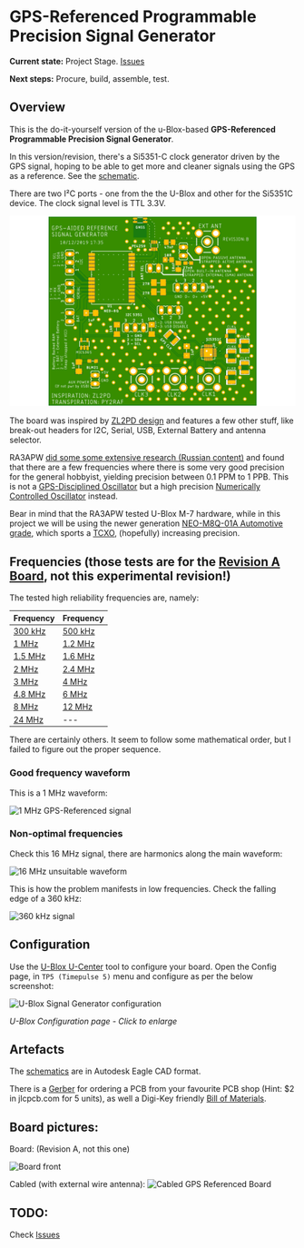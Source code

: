 # GPS-Referenced Programmable Precision Signal Generator

**Current state:** Project Stage. [Issues](https://github.com/rfrht/gps-reference/issues?q=is%3Aissue+is%3Aclosed)

**Next steps:** Procure, build, assemble, test.

## Overview

This is the do-it-yourself version of the u-Blox-based **GPS-Referenced Programmable Precision Signal Generator**.

In this version/revision, there's a Si5351-C clock generator driven by the GPS signal, hoping to be able to get more and cleaner signals using the GPS as a reference. See the [schematic](/gps-schematics.pdf).

There are two I²C ports - one from the the U-Blox and other for the Si5351C device. The clock signal level is TTL 3.3V.

![Board Image](Design/gps-top.png)

The board was inspired by [ZL2PD design](https://www.zl2pd.com/GPS_Freq_Ref.html) and features a few other stuff, like break-out headers for I2C, Serial, USB, External Battery and antenna selector.

RA3APW [did some some extensive research (Russian content)](http://www.ra3apw.ru/proekty/ublox-neo-7m/) and found that there are a few frequencies where there is some very good precision for the general hobbyist, yielding precision between 0.1 PPM to 1 PPB. This is not a [GPS-Disciplined Oscillator](https://en.wikipedia.org/wiki/GPS_disciplined_oscillator) but a high precision [Numerically Controlled Oscillator](https://en.wikipedia.org/wiki/Numerically_controlled_oscillator) instead.

Bear in mind that the RA3APW tested U-Blox M-7 hardware, while in this project we will be using the newer generation [NEO-M8Q-01A Automotive grade](https://www.u-blox.com/en/product/neo-m8q-01a-module), which sports a [TCXO](https://en.wikipedia.org/wiki/Crystal_oscillator#Temperature), (hopefully) increasing precision.

## Frequencies (those tests are for the [Revision A Board](https://github.com/rfrht/gps-reference), not this experimental revision!)

The tested high reliability frequencies are, namely:

| Frequency | Frequency |
| --- | --- |
| [300 kHz](https://rf3.org:8443/q/gps/gps-ref-300-khz.png) | [500 kHz](https://rf3.org:8443/q/gps/gps-ref-500-khz.png) |
| [1 MHz](https://rf3.org:8443/q/gps/gps-ref-1-mhz.png) | [1.2 MHz](https://rf3.org:8443/q/gps/gps-ref-1-2-mhz.png) |
| [1.5 MHz](https://rf3.org:8443/q/gps/gps-ref-1-5-mhz.png) | [1.6 MHz](https://rf3.org:8443/q/gps/gps-ref-1-6-mhz.png) |
| [2 MHz](https://rf3.org:8443/q/gps/gps-ref-2-mhz.png) | [2.4 MHz](https://rf3.org:8443/q/gps/gps-ref-2-4-mhz.png) |
| [3 MHz](https://rf3.org:8443/q/gps/gps-ref-3-mhz.png) | [4 MHz](https://rf3.org:8443/q/gps/gps-ref-4-mhz.png) |
| [4.8 MHz](https://rf3.org:8443/q/gps/gps-ref-4-8-mhz.png) | [6 MHz](https://rf3.org:8443/q/gps/gps-ref-6-mhz.png) |
| [8 MHz](https://rf3.org:8443/q/gps/gps-ref-8-mhz.png) | [12 MHz](https://rf3.org:8443/q/gps/gps-ref-12-mhz.png) |
| [24 MHz](https://rf3.org:8443/q/gps/gps-ref-24-mhz.png) | --- |

There are certainly others. It seem to follow some mathematical order, but I failed to figure out the proper sequence.

### Good frequency waveform
This is a 1 MHz waveform:

![1 MHz GPS-Referenced signal](https://rf3.org:8443/q/gps/gps-ref-1-mhz.png)

### Non-optimal frequencies
Check this 16 MHz signal, there are harmonics along the main waveform:

![16 MHz unsuitable waveform](https://rf3.org:8443/q/gps/gps-ref-16-mhz.png)

This is how the problem manifests in low frequencies. Check the falling edge of a 360 kHz:

![360 kHz signal](https://rf3.org:8443/q/gps/gps-ref-360-khz.png)

## Configuration
Use the [U-Blox U-Center](https://www.u-blox.com/en/product/u-center) tool to configure your board. Open the Config page, in `TP5 (Timepulse 5)` menu and configure as per the below screenshot:

![U-Blox Signal Generator configuration](https://rf3.org:8443/q/gps/gps-ref-ublox-config.png)

*U-Blox Configuration page - Click to enlarge*

## Artefacts

The [schematics](/Schematics) are in Autodesk Eagle CAD format.

There is a [Gerber](/Design/gps-gerbers.zip) for ordering a PCB from your favourite PCB shop (Hint: $2 in jlcpcb.com for 5 units), as well a Digi-Key friendly [Bill of Materials](/Design/gps-bom.csv).

## Board pictures:
Board: (Revision A, not this one)

![Board front](https://rf3.org:8443/q/gps/gps-referenced-oscillator.jpg)

Cabled (with external wire antenna):
![Cabled GPS Referenced Board](https://rf3.org:8443/q/gps/gps-referenced-cabled.jpg)

## TODO:
Check [Issues](https://github.com/rfrht/gps-reference/issues)
